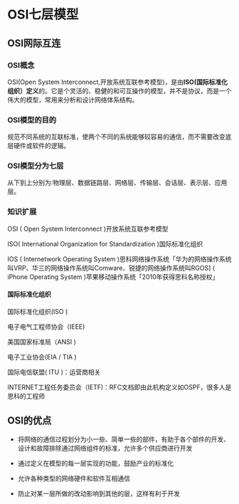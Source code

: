# OSI七层模型

## OSI网际互连

### OSI概念

OSI(Open System Interconnect,开放系统互联参考模型)，是由**ISO(国际标准化组织）定义**的。它是个灵活的、稳健的和可互操作的模型，并不是协议，而是一个伟大的模型，常用来分析和设计网络体系结构。


### OSI模型的目的

规范不同系统的互联标准，使两个不同的系统能够较容易的通信，而不需要改变底层硬件或软件的逻辑。

### OSI模型分为七层

从下到上分别为∶物理层、数据链路层、网络层、传输层、会话层、表示层、应用层。

### 知识扩展

OSI ( Open System Interconnect )开放系统互联参考模型

ISO( International Organization for Standardization )国际标准化组织

IOS ( Internetwork Operating System )思科网络操作系统「华为的网络操作系统叫VRP、华三的网络操作系统叫Comware、锐捷的网络操作系统叫RGOS]
( iPhone Operating System )苹果移动操作系统「2010年获得思科名称授权」

#### 国际标准化组织

国际标准化组织(ISO )

电子电气工程师协会（IEEE)

美国国家标准局（ANSI )

电子工业协会(EIA / TIA )

国际电信联盟( ITU )：运营商相关

INTERNET工程任务委员会（IETF)：RFC文档即由此机构定义如OSPF，很多人是思科的工程师

## OSI的优点

- 将网络的通信过程划分为小一些、简单一些的部件，有助于各个部件的开发、设计和故障排除通过网络组件的标准，允许多个供应商进行开发

- 通过定义在模型的每一层实现的功能，鼓励产业的标准化

- 允许各种类型的网络硬件和软件互相通信

- 防止对某一层所做的改动影响到其他的层，这样有利于开发

